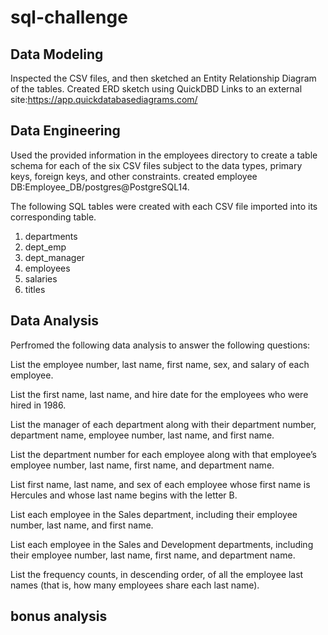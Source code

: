 # sql-challenge

Data Modeling
--------------
Inspected the CSV files, and then sketched an Entity Relationship Diagram of the tables. 
Created ERD sketch using QuickDBD Links to an external site:https://app.quickdatabasediagrams.com/

Data Engineering
-----------------
Used the provided information in the employees directory to create a table schema for each of the six CSV files subject
to the data types, primary keys, foreign keys, and other constraints.
created employee DB:Employee_DB/postgres@PostgreSQL14. 

The following SQL tables were created with each CSV file imported into its corresponding table.
1. departments
2. dept_emp
3. dept_manager
4. employees
5. salaries
6. titles


Data Analysis
--------------
Perfromed the following data analysis to answer the following questions:

List the employee number, last name, first name, sex, and salary of each employee.

List the first name, last name, and hire date for the employees who were hired in 1986.

List the manager of each department along with their department number, department name, employee number, last name, and first name.

List the department number for each employee along with that employee’s employee number, last name, first name, and department name.

List first name, last name, and sex of each employee whose first name is Hercules and whose last name begins with the letter B.

List each employee in the Sales department, including their employee number, last name, and first name.

List each employee in the Sales and Development departments, including their employee number, last name, first name, and department name.

List the frequency counts, in descending order, of all the employee last names (that is, how many employees share each last name).

bonus analysis
--------------


